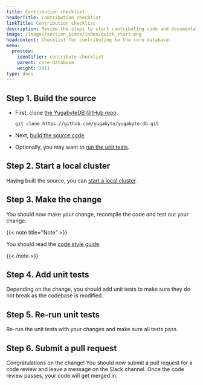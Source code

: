 ```yaml
---
title: Contribution checklist
headerTitle: Contribution checklist
linkTitle: Contribution checklist
description: Review the steps to start contributing code and documentation.
image: /images/section_icons/index/quick_start.png
headcontent: Checklist for contributing to the core database.
menu:
  preview:
    identifier: contribute-checklist
    parent: core-database
    weight: 2911
type: docs
---
```


## Step 1. Build the source

* First, clone [the YugabyteDB GitHub repo](https://github.com/yugabyte/yugabyte-db).

    ```bash
    git clone https://github.com/yugabyte/yugabyte-db.git
    ```

* Next, [build the source code](../build-from-src).
* Optionally, you may want to [run the unit tests](../build-and-test).

## Step 2. Start a local cluster

Having built the source, you can [start a local cluster](../../../quick-start/).

## Step 3. Make the change

You should now make your change, recompile the code and test out your change.

{{< note title="Note" >}}

You should read the [code style guide](../coding-style).

{{< /note >}}

## Step 4. Add unit tests

Depending on the change, you should add unit tests to make sure they do not break as the codebase is modified.

## Step 5. Re-run unit tests

Re-run the unit tests with your changes and make sure all tests pass.

## Step 6. Submit a pull request

Congratulations on the change! You should now submit a pull request for a code review and leave a message on the Slack channel. Once the code review passes, your code will get merged in.
